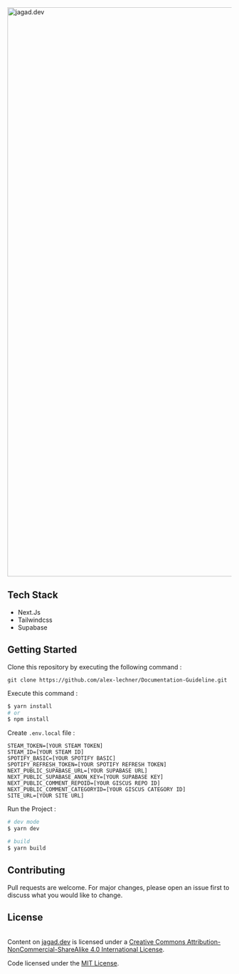 <img width="1280" alt="jagad.dev" src="https://og.jagad.dev/api/og.jpg">

## Tech Stack

- Next.Js
- Tailwindcss
- Supabase

## Getting Started

Clone this repository by executing the following command :

```
git clone https://github.com/alex-lechner/Documentation-Guideline.git
```

Execute this command :

```bash
$ yarn install
# or
$ npm install
```

Create `.env.local` file :
```
STEAM_TOKEN=[YOUR STEAM TOKEN]
STEAM_ID=[YOUR STEAM ID]
SPOTIFY_BASIC=[YOUR SPOTIFY BASIC]
SPOTIFY_REFRESH_TOKEN=[YOUR SPOTIFY REFRESH TOKEN]
NEXT_PUBLIC_SUPABASE_URL=[YOUR SUPABASE URL]
NEXT_PUBLIC_SUPABASE_ANON_KEY=[YOUR SUPABASE KEY]
NEXT_PUBLIC_COMMENT_REPOID=[YOUR GISCUS REPO ID]
NEXT_PUBLIC_COMMENT_CATEGORYID=[YOUR GISCUS CATEGORY ID]
SITE_URL=[YOUR SITE URL]
```

Run the Project :

```bash
# dev mode
$ yarn dev

# build
$ yarn build
```

## Contributing

Pull requests are welcome. For major changes, please open an issue first to discuss what you would like to change.

## License

</a><br />Content on [jagad.dev](https://jagad.dev) is licensed under a <a rel="license" href="http://creativecommons.org/licenses/by-nc-sa/4.0/">Creative Commons Attribution-NonCommercial-ShareAlike 4.0 International License</a>.

Code licensed under the <a href="https://github.com/jagadyudha/jagad.dev/blob/main/LICENSE.md">MIT License</a>.
